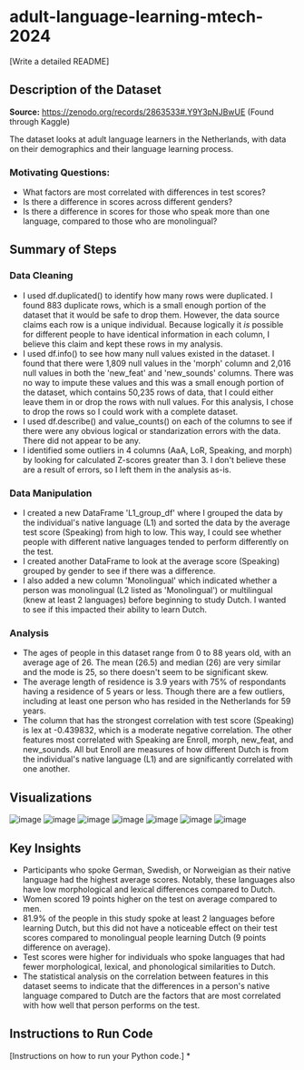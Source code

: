 # adult-language-learning-mtech-2024

[Write a detailed README]

## Description of the Dataset

**Source:** https://zenodo.org/records/2863533#.Y9Y3pNJBwUE (Found through Kaggle)

The dataset looks at adult language learners in the Netherlands, with data on their demographics and their language learning process.

### Motivating Questions:
* What factors are most correlated with differences in test scores?
* Is there a difference in scores across different genders?
* Is there a difference in scores for those who speak more than one language, compared to those who are monolingual?

## Summary of Steps 

### Data Cleaning
* I used df.duplicated() to identify how many rows were duplicated. I found 883 duplicate rows, which is a small enough portion of the dataset that it would be safe to drop them. However, the data source claims each row is a unique individual. Because logically it *is* possible for different people to have identical information in each column, I believe this claim and kept these rows in my analysis.
* I used df.info() to see how many null values existed in the dataset. I found that there were 1,809 null values in the 'morph' column and 2,016 null values in both the 'new_feat' and 'new_sounds' columns. There was no way to impute these values and this was a small enough portion of the dataset, which contains 50,235 rows of data, that I could either leave them in or drop the rows with null values. For this analysis, I chose to drop the rows so I could work with a complete dataset.
* I used df.describe() and value_counts() on each of the columns to see if there were any obvious logical or standarization errors with the data. There did not appear to be any.
* I identified some outliers in 4 columns (AaA, LoR, Speaking, and morph) by looking for calculated Z-scores greater than 3. I don't believe these are a result of errors, so I left them in the analysis as-is.

### Data Manipulation
* I created a new DataFrame 'L1_group_df' where I grouped the data by the individual's native language (L1) and sorted the data by the average test score (Speaking) from high to low. This way, I could see whether people with different native languages tended to perform differently on the test.
* I created another DataFrame to look at the average score (Speaking) grouped by gender to see if there was a difference.
* I also added a new column 'Monolingual' which indicated whether a person was monolingual (L2 listed as 'Monolingual') or multilingual (knew at least 2 languages) before beginning to study Dutch. I wanted to see if this impacted their ability to learn Dutch.

### Analysis
* The ages of people in this dataset range from 0 to 88 years old, with an average age of 26. The mean (26.5) and median (26) are very similar and the mode is 25, so there doesn't seem to be significant skew.
* The average length of residence is 3.9 years with 75% of respondants having a residence of 5 years or less. Though there are a few outliers, including at least one person who has resided in the Netherlands for 59 years.
* The column that has the strongest correlation with test score (Speaking) is lex at -0.439832, which is a moderate negative correlation. The other features most correlated with Speaking are Enroll, morph, new_feat, and new_sounds. All but Enroll are measures of how different Dutch is from the individual's native language (L1) and are significantly correlated with one another.

## Visualizations
![image](https://github.com/user-attachments/assets/900c3a8b-af9b-4e0e-87f6-4040230acae2)
![image](https://github.com/user-attachments/assets/ed7af91b-aea5-48b5-9da6-4fd04e8f6160)
![image](https://github.com/user-attachments/assets/df4ef168-ed2d-4442-861c-0a9ba13778ee)
![image](https://github.com/user-attachments/assets/609667d4-b572-4f2e-9e0e-b52818e8fee8)
![image](https://github.com/user-attachments/assets/c121d28d-42b3-46f6-86cc-5b9480054db6)
![image](https://github.com/user-attachments/assets/fe8cfcaa-6757-44af-aca0-106520b2cfaf)
![image](https://github.com/user-attachments/assets/e6b2ff66-df71-4afa-99b5-4d4224e7018d)


## Key Insights
* Participants who spoke German, Swedish, or Norweigian as their native language had the highest average scores. Notably, these languages also have low morphological and lexical differences compared to Dutch.
* Women scored 19 points higher on the test on average compared to men.
* 81.9% of the people in this study spoke at least 2 languages before learning Dutch, but this did not have a noticeable effect on their test scores compared to monolingual people learning Dutch (9 points difference on average).
* Test scores were higher for individuals who spoke languages that had fewer morphological, lexical, and phonological similarities to Dutch.
* The statistical analysis on the correlation between features in this dataset seems to indicate that the differences in a person's native language compared to Dutch are the factors that are most correlated with how well that person performs on the test.

## Instructions to Run Code

[Instructions on how to run your Python code.]
* 
